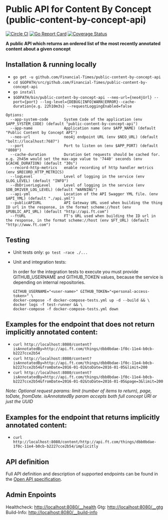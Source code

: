 # Public API for Content By Concept (public-content-by-concept-api)

[![Circle CI](https://circleci.com/gh/Financial-Times/public-content-by-concept-api.svg?style=shield)](https://circleci.com/gh/Financial-Times/public-content-by-concept-api)
[![Go Report Card](https://goreportcard.com/badge/github.com/Financial-Times/public-content-by-concept-api)](https://goreportcard.com/report/github.com/Financial-Times/public-content-by-concept-api)
[![Coverage Status](https://coveralls.io/repos/github/Financial-Times/public-content-by-concept-api/badge.svg)](https://coveralls.io/github/Financial-Times/public-content-by-concept-api)

__A public API which returns an ordered list of the most recently annotated content about a given concept__


## Installation & running locally
* `go get -u github.com/Financial-Times/public-content-by-concept-api`
* `cd $GOPATH/src/github.com/Financial-Times/public-content-by-concept-api`
* `go install`
* `$GOPATH/bin/public-content-by-concept-api --neo-url={neo4jUrl} --port={port} --log-level={DEBUG|INFO|WARN|ERROR}--cache-duration{e.g. 22h10m3s} --requestLoggingEnabled=false`

```shell
Options:
  --app-system-code       System Code of the application (env $APP_SYSTEM_CODE) (default "public-content-by-concept-api")
  --app-name              Application name (env $APP_NAME) (default "Public Content by Concept API")
  --neo-url               neo4j endpoint URL (env $NEO_URL) (default "bolt://localhost:7687")
  --port                  Port to listen on (env $APP_PORT) (default "8080")
  --cache-duration        Duration Get requests should be cached for. e.g. 2h45m would set the max-age value to '7440' seconds (env $CACHE_DURATION) (default "30s")
  --record-http-metrics   enable recording of http handler metrics (env $RECORD_HTTP_METRICS)
  --logLevel              Level of logging in the service (env $LOG_LEVEL) (default "INFO")
  --dbDriverLogLevel      Level of logging in the service (env $DB_DRIVER_LOG_LEVEL) (default "WARNING")
  --api-yml               Location of the API Swagger YML file. (env $API_YML) (default "./api.yml")
  --publicAPIURL          API Gateway URL used when building the thing ID url in the response, in the format scheme://host (env $PUBLIC_API_URL) (default "http://api.ft.com")
  --ftURL                 FT's URL used when building the ID url in the response, in the format scheme://host (env $FT_URL) (default "http://www.ft.com")
```

## Testing
* Unit tests only: `go test -race ./...`
* Unit and integration tests:
  
  In order for the integration tests to execute you must provide GITHUB_USERNAME and GITHUB_TOKEN values, because the service is depending on internal repositories.
    ```
    GITHUB_USERNAME="<user-name>" GITHUB_TOKEN="<personal-access-token>" \
    docker-compose -f docker-compose-tests.yml up -d --build && \
    docker logs -f test-runner && \
    docker-compose -f docker-compose-tests.yml down
    ```

## Examples for the endpoint that does not return implicitly annotated content: 
* `curl http://localhost:8080/content?isAnnotatedBy=http://api.ft.com/things/dbb0bdae-1f0c-11e4-b0cb-b2227cce2b54 `
* `curl http://localhost:8080/content?isAnnotatedBy=http://api.ft.com/things/dbb0bdae-1f0c-11e4-b0cb-b2227cce2b54&fromDate=2016-01-02&toDate=2016-01-05&limit=200`
* `curl http://localhost:8080/content?isAnnotatedBy=http://api.ft.com/things/dbb0bdae-1f0c-11e4-b0cb-b2227cce2b54&fromDate=2016-01-02&toDate=2016-01-05&page=3&limit=200`

*Note: Optional request params: limit (number of items to return), page, toDate, fromDate. isAnnotatedBy param accepts both full concept URI or just the UUID*

## Examples for the endpoint that returns implicitly annotated content:
* `curl http://localhost:8080/content/http://api.ft.com/things/dbb0bdae-1f0c-11e4-b0cb-b2227cce2b54/implicitly `

## API definition
Full API definition and description of supported endpoints can be found in the [Open API specification](./api/api.yml).

## Admin Enpoints
Healthcheck: [http://localhost:8080/__health](http://localhost:8080/__health)
Gtg: [http://localhost:8080/__gtg](http://localhost:8080/__gtg)
Build-Info: [http://localhost:8080/__build-info](http://localhost:8080/__build-info)
